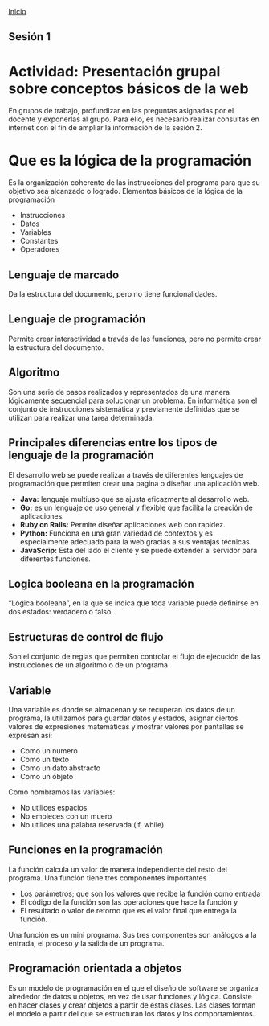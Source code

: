 <!-- No borrar o modificar -->
[Inicio](./index.md)

## Sesión 1 


<!-- Mi docmuentación actividad 01 -->
# Actividad: Presentación grupal sobre conceptos básicos de la web
En grupos de trabajo, profundizar en las preguntas asignadas por el docente y exponerlas al grupo. Para ello, es necesario realizar consultas en internet con el fin de ampliar la información de la sesión 2.

# Que es la lógica de la programación
Es la organización coherente de las instrucciones del programa para que su objetivo sea alcanzado o logrado.
Elementos básicos de la lógica de la programación 
*	Instrucciones 
*	Datos 
*	Variables 
*	Constantes
*	Operadores

## Lenguaje de marcado
Da la estructura del documento, pero no tiene funcionalidades.

## Lenguaje de programación 
Permite crear interactividad a través de las funciones, pero no permite crear la estructura del documento.

## Algoritmo
Son una serie de pasos realizados y representados de una manera lógicamente secuencial para solucionar un problema. 
En informática son el conjunto de instrucciones sistemática y previamente definidas que se utilizan para realizar una tarea determinada.

## Principales diferencias entre los tipos de lenguaje de la programación 
El desarrollo web se puede realizar a través de diferentes lenguajes de programación que permiten crear una pagina o diseñar una aplicación web.
+ **Java:**  lenguaje multiuso que se ajusta eficazmente al desarrollo web.
+ **Go:** es un lenguaje de uso general y flexible que facilita la creación de aplicaciones.
+ **Ruby on Rails:** Permite diseñar aplicaciones web con rapidez.
+ **Python:** Funciona en una gran variedad de contextos y es especialmente adecuado para la web gracias a sus ventajas técnicas
+ **JavaScrip:** Esta del lado el cliente y se puede extender al servidor para diferentes funciones.


## Logica booleana en la programación
“Lógica booleana”, en la que se indica que toda variable puede definirse en dos estados: verdadero o falso.

## Estructuras de control de flujo
Son el conjunto de reglas que permiten controlar el flujo de ejecución de las instrucciones de un algoritmo o de un programa.

## Variable
Una variable es donde se almacenan y se recuperan los datos de un programa, la utilizamos para guardar datos y estados, asignar ciertos valores de expresiones matemáticas y mostrar valores por pantallas se expresan así:
* Como un numero
* Como un texto 
* Como un dato abstracto 
* Como un objeto 

 Como nombramos las variables:
* No utilices espacios 
* No empieces con un muero 
* No utilices una palabra reservada (if, while)

## Funciones en la programación
La función calcula un valor de manera independiente del resto del programa.
Una función tiene tres componentes importantes 
+ Los parámetros; que son los valores que recibe la función como entrada 
+ El código de la función son las operaciones que hace la función y
+ El resultado o valor de retorno que es el valor final que entrega la función.

Una función es un mini programa. Sus tres componentes son análogos a la entrada, el proceso y la salida de un programa.

## Programación orientada a objetos
Es un modelo de programación en el que el diseño de software se organiza alrededor de datos u objetos, en vez de usar funciones y lógica.
Consiste en hacer clases y crear objetos a partir de estas clases. Las clases forman el modelo a partir del que se estructuran los datos y los comportamientos.







